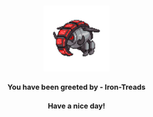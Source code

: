 <p align="center">
            <img src="https://raw.githubusercontent.com/PokeAPI/sprites/master/sprites/pokemon/990.png" width="150" height="150">
          </p>
          <h3 align="center">You have been greeted by - <b>Iron-Treads</b></h3>
          <h3 align="center">Have a nice day!</h3>
        